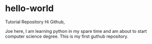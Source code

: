 # hello-world
Tutorial Repository
Hi Github, 

Joe here, I am learning python in my spare time and am about to start computer science degree. 
This is my first guthub repository.
